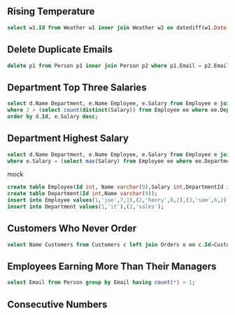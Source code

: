 
##  Rising Temperature
```sql
select w1.Id from Weather w1 inner join Weather w2 on datediff(w1.Date, w2.Date) = 1 and w1.Temperature > w2.Temperature;
```

## Delete Duplicate Emails
```sql
delete p1 from Person p1 inner join Person p2 where p1.Email = p2.Email and p1.Id > p2.Id;
```

## Department Top Three Salaries
```sql
select d.Name Department, e.Name Employee, e.Salary from Employee e join Department d on e.DepartmentId=d.Id
where 3 > (select count(distinct(Salary)) from Employee ee where ee.DepartmentId=e.DepartmentId and Salary>e.Salary)
order by d.Id, e.Salary desc;
```

## Department Highest Salary
```sql
select d.Name Department, e.Name Employee, e.Salary from Employee e join Department d on e.DepartmentId=d.Id
where e.Salary = (select max(Salary) from Employee ee where ee.DepartmentId=e.DepartmentId);
```

mock

```sql
create table Employee(Id int, Name varchar(9),Salary int,DepartmentId int);
create table Department(Id int,Name varchar(9));
insert into Employee values(1,'joe',7,1),(2,'henry',8,2),(3,'sam',6,2),(4,'max',9,1);
insert into Department values(1,'it'),(2,'sales');
```

## Customers Who Never Order
```sql
select Name Customers from Customers c left join Orders o on c.Id=CustomerId where o.Id is null;
```

## Employees Earning More Than Their Managers
```sql
select Email from Person group by Email having count(*) > 1;
```

## Consecutive Numbers